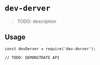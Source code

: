 # `dev-derver`

> TODO: description

## Usage

```
const devDerver = require('dev-derver');

// TODO: DEMONSTRATE API
```
